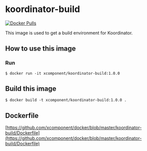 # koordinator-build

[![Docker Pulls](https://img.shields.io/docker/pulls/xcomponent/koordinator-build.svg)](https://store.docker.com/communit2/images/xcomponent/koordinator-build)

This image is used to get a build environment for Koordinator.

## How to use this image

### Run

```
$ docker run -it xcomponent/koordinator-build:1.0.0
```

## Build this image

```
$ docker build -t xcomponent/koordinator-build:1.0.0 .
```

## Dockerfile

[https://github.com/xcomponent/docker/blob/master/koordinator-build/Dockerfile](https://github.com/xcomponent/docker/blob/master/koordinator-build/Dockerfile)
